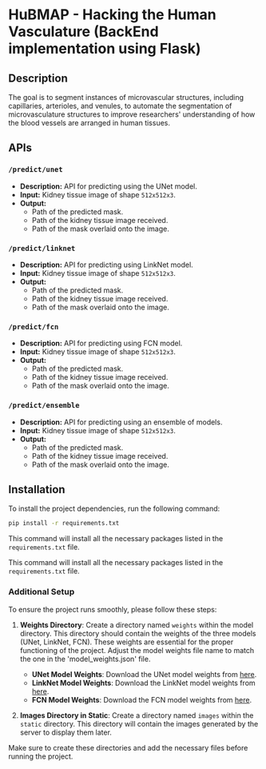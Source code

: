 # HuBMAP - Hacking the Human Vasculature (BackEnd implementation using Flask)

## Description
The goal is to segment instances of microvascular structures, including capillaries, arterioles, and venules, to automate the segmentation of microvasculature structures to improve researchers' understanding of how the blood vessels are arranged in human tissues.

## APIs
### `/predict/unet`
- **Description:** API for predicting using the UNet model.
- **Input:** Kidney tissue image of shape `512x512x3`.
- **Output:**
  - Path of the predicted mask.
  - Path of the kidney tissue image received.
  - Path of the mask overlaid onto the image.

### `/predict/linknet`
- **Description:** API for predicting using LinkNet model.
- **Input:** Kidney tissue image of shape `512x512x3`.
- **Output:**
  - Path of the predicted mask.
  - Path of the kidney tissue image received.
  - Path of the mask overlaid onto the image.

### `/predict/fcn`
- **Description:** API for predicting using FCN model.
- **Input:** Kidney tissue image of shape `512x512x3`.
- **Output:**
  - Path of the predicted mask.
  - Path of the kidney tissue image received.
  - Path of the mask overlaid onto the image.

### `/predict/ensemble`
- **Description:** API for predicting using an ensemble of models.
- **Input:** Kidney tissue image of shape `512x512x3`.
- **Output:**
  - Path of the predicted mask.
  - Path of the kidney tissue image received.
  - Path of the mask overlaid onto the image.

## Installation
To install the project dependencies, run the following command:

```bash
pip install -r requirements.txt
```

This command will install all the necessary packages listed in the `requirements.txt` file.


This command will install all the necessary packages listed in the `requirements.txt` file.

### Additional Setup

To ensure the project runs smoothly, please follow these steps:

1. **Weights Directory**: Create a directory named `weights` within the model directory. This directory should contain the weights of the three models (UNet, LinkNet, FCN). These weights are essential for the proper functioning of the project. Adjust the model weights file name to match the one in the 'model_weights.json' file.

    - **UNet Model Weights**: Download the UNet model weights from [here](http://example.com/unet_weights).
    - **LinkNet Model Weights**: Download the LinkNet model weights from [here](http://example.com/linknet_weights).
    - **FCN Model Weights**: Download the FCN model weights from [here](http://example.com/fcn_weights).

2. **Images Directory in Static**: Create a directory named `images` within the `static` directory. This directory will contain the images generated by the server to display them later.

Make sure to create these directories and add the necessary files before running the project.


